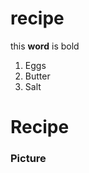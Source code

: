 # recipe
this **<b>word</b>** is bold
<ol>
  <li>Eggs</li>
  <li>Butter</li>
  <li>Salt</li>
</ol>
<h1>Recipe</h1>
<h3>Picture</h3>
